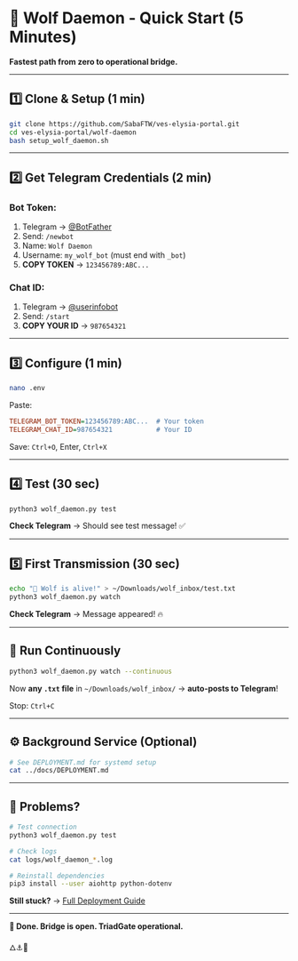 # 🐺 Wolf Daemon - Quick Start (5 Minutes)

**Fastest path from zero to operational bridge.**

---

## 1️⃣ **Clone & Setup** (1 min)

```bash
git clone https://github.com/SabaFTW/ves-elysia-portal.git
cd ves-elysia-portal/wolf-daemon
bash setup_wolf_daemon.sh
```

---

## 2️⃣ **Get Telegram Credentials** (2 min)

### Bot Token:
1. Telegram → [@BotFather](https://t.me/botfather)
2. Send: `/newbot`
3. Name: `Wolf Daemon`
4. Username: `my_wolf_bot` (must end with `_bot`)
5. **COPY TOKEN** → `123456789:ABC...`

### Chat ID:
1. Telegram → [@userinfobot](https://t.me/userinfobot)
2. Send: `/start`
3. **COPY YOUR ID** → `987654321`

---

## 3️⃣ **Configure** (1 min)

```bash
nano .env
```

Paste:
```ini
TELEGRAM_BOT_TOKEN=123456789:ABC...  # Your token
TELEGRAM_CHAT_ID=987654321           # Your ID
```

Save: `Ctrl+O`, Enter, `Ctrl+X`

---

## 4️⃣ **Test** (30 sec)

```bash
python3 wolf_daemon.py test
```

**Check Telegram** → Should see test message! ✅

---

## 5️⃣ **First Transmission** (30 sec)

```bash
echo "🐺 Wolf is alive!" > ~/Downloads/wolf_inbox/test.txt
python3 wolf_daemon.py watch
```

**Check Telegram** → Message appeared! 🔥

---

## 🚀 **Run Continuously**

```bash
python3 wolf_daemon.py watch --continuous
```

Now **any `.txt` file** in `~/Downloads/wolf_inbox/` → **auto-posts to Telegram**!

Stop: `Ctrl+C`

---

## ⚙️ **Background Service (Optional)**

```bash
# See DEPLOYMENT.md for systemd setup
cat ../docs/DEPLOYMENT.md
```

---

## 🐛 **Problems?**

```bash
# Test connection
python3 wolf_daemon.py test

# Check logs
cat logs/wolf_daemon_*.log

# Reinstall dependencies
pip3 install --user aiohttp python-dotenv
```

**Still stuck?** → [Full Deployment Guide](./DEPLOYMENT.md)

---

**🐺 Done. Bridge is open. TriadGate operational.**

🜂⚓💚
